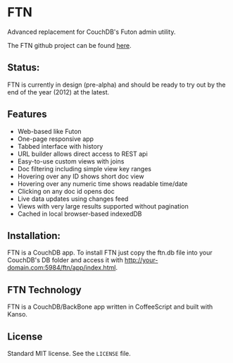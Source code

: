 # FTN
Advanced replacement for CouchDB's Futon admin utility.

The FTN github project can be found [here](https://github.com/mark-hahn/ftn).

## Status:

FTN is currently in design (pre-alpha) and should be ready to try out by the end of the year (2012) at the latest.

## Features
 
- Web-based like Futon
- One-page responsive app
- Tabbed interface with history
- URL builder allows direct access to REST api
- Easy-to-use custom views with joins
- Doc filtering including simple view key ranges
- Hovering over any ID shows short doc view
- Hovering over any numeric time shows readable time/date
- Clicking on any doc id opens doc
- Live data updates using changes feed
- Views with very large results supported without pagination
- Cached in local browser-based indexedDB
 
## Installation:

FTN is a CouchDB app.  To install FTN just copy the ftn.db file into your CouchDB's DB folder and access it with http://your-domain.com:5984/ftn/app/index.html.

## FTN Technology

FTN is a CouchDB/BackBone app written in CoffeeScript and built with Kanso.

## License

Standard MIT license.  See the `LICENSE` file.
